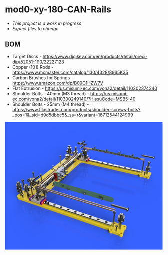 # mod0-xy-180-CAN-Rails

- *This project is a work in progress*
- *Expect files to change*

## BOM

- Target Discs - https://www.digikey.com/en/products/detail/preci-dip/52051-1P0/22227123
- Copper (101) Rods - https://www.mcmaster.com/catalog/130/4328/8965K35
- Carbon Brushes for Springs - https://www.amazon.com/dp/B09C1HZW7V
- Flat Extrusion - https://us.misumi-ec.com/vona2/detail/110302374340
- Shoulder Bolts - 40mm (M3 thread) - https://us.misumi-ec.com/vona2/detail/110300249140/?HissuCode=MSB5-40
- Shoulder Bolts - 25mm (M4 thread) - https://www.filastruder.com/products/shoulder-screws-bolts?_pos=1&_sid=d9d5dbbc5&_ss=r&variant=16712544124999

![](mod0-xy-180-can-rails.png)

